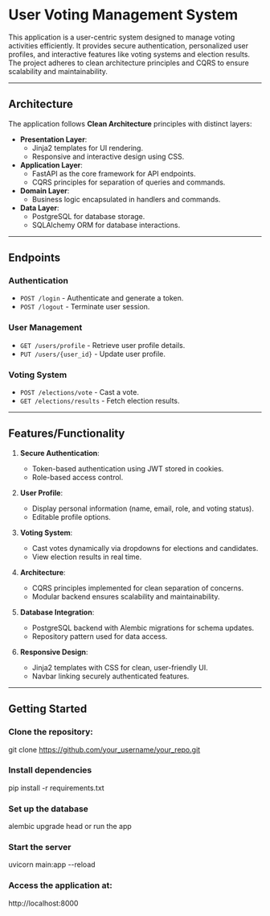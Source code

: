# User Voting Management System

This application is a user-centric system designed to manage voting activities efficiently. 
It provides secure authentication, personalized user profiles, and interactive features like voting systems and election results. 
The project adheres to clean architecture principles and CQRS to ensure scalability and maintainability.

---

## Architecture

The application follows **Clean Architecture** principles with distinct layers:

- **Presentation Layer**:
  - Jinja2 templates for UI rendering.
  - Responsive and interactive design using CSS.
- **Application Layer**:
  - FastAPI as the core framework for API endpoints.
  - CQRS principles for separation of queries and commands.
- **Domain Layer**:
  - Business logic encapsulated in handlers and commands.
- **Data Layer**:
  - PostgreSQL for database storage.
  - SQLAlchemy ORM for database interactions.


---

## Endpoints

### Authentication
- `POST /login` - Authenticate and generate a token.
- `POST /logout` - Terminate user session.

### User Management
- `GET /users/profile` - Retrieve user profile details.
- `PUT /users/{user_id}` - Update user profile.

### Voting System
- `POST /elections/vote` - Cast a vote.
- `GET /elections/results` - Fetch election results.

---

## Features/Functionality

1. **Secure Authentication**:
   - Token-based authentication using JWT stored in cookies.
   - Role-based access control.

2. **User Profile**:
   - Display personal information (name, email, role, and voting status).
   - Editable profile options.

3. **Voting System**:
   - Cast votes dynamically via dropdowns for elections and candidates.
   - View election results in real time.

4. **Architecture**:
   - CQRS principles implemented for clean separation of concerns.
   - Modular backend ensures scalability and maintainability.

5. **Database Integration**:
   - PostgreSQL backend with Alembic migrations for schema updates.
   - Repository pattern used for data access.

6. **Responsive Design**:
   - Jinja2 templates with CSS for clean, user-friendly UI.
   - Navbar linking securely authenticated features.

---

## Getting Started

### Clone the repository:
git clone https://github.com/your_username/your_repo.git

### Install dependencies
pip install -r requirements.txt

### Set up the database
alembic upgrade head
or
run the app

### Start the server
uvicorn main:app --reload

### Access the application at:
http://localhost:8000



